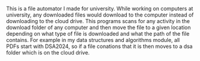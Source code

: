 This is  a file automator I made for university. While working on computers at university, any downloaded files would download to the computer instead of downloading to the cloud drive. This programs scans for any activity in the download folder of any computer and then move the 
file to a given location depending on what type of file is downloaded and what the path of the file contains. For example in my data structures and algorithms module, all PDFs start with DSA2024, so if a file conations that it is then moves to a dsa folder which is on the cloud 
drive. 
